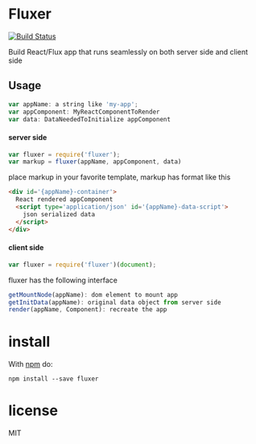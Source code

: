 Fluxer
======

[![Build Status](https://travis-ci.org/yuanzong/fluxer.svg?branch=master)](https://travis-ci.org/yuanzong/fluxer)

Build React/Flux app that runs seamlessly on both server side and client side

Usage
-----

``` js
var appName: a string like 'my-app';
var appComponent: MyReactComponentToRender
var data: DataNeededToInitialize appComponent
```

#### server side


``` js
var fluxer = require('fluxer');
var markup = fluxer(appName, appComponent, data)
```

place markup in your favorite template, markup has format like this

``` html
<div id='{appName}-container'>
  React rendered appComponent
  <script type='application/json' id='{appName}-data-script'>
    json serialized data
  </script>
</div>
```

#### client side


``` js
var fluxer = require('fluxer')(document);
```

fluxer has the following interface

``` js
getMountNode(appName): dom element to mount app
getInitData(appName): original data object from server side
render(appName, Component): recreate the app
```

# install

With [npm](https://npmjs.org) do:

```
npm install --save fluxer
```

# license

MIT
